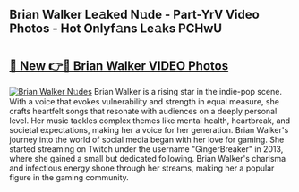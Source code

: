 ## Brian Walker Le𝚊ked N𝚞de - Part-YrV Video Photos - Hot Onlyf𝚊ns Le𝚊ks PCHwU

# <h2><a href="http://ab46178.deff.icu/?id=Brian+Walker">🔗 New 👉🔴 Brian Walker VIDEO Photos</a></h2>

[![Brian Walker N𝚞des](https://i.imgur.com/rIISA9y.gif)](http://ab46178.deff.icu/?id=Brian+Walker)
Brian Walker is a rising star in the indie-pop scene. With a voice that evokes vulnerability and strength in equal measure, she crafts heartfelt songs that resonate with audiences on a deeply personal level. Her music tackles complex themes like mental health, heartbreak, and societal expectations, making her a voice for her generation. Brian Walker's journey into the world of social media began with her love for gaming. She started streaming on Twitch under the username "GingerBreaker" in 2013, where she gained a small but dedicated following. Brian Walker's charisma and infectious energy shone through her streams, making her a popular figure in the gaming community.
